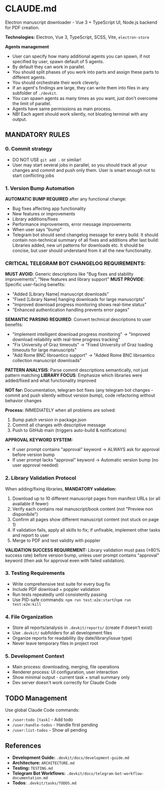 # CLAUDE.md

Electron manuscript downloader - Vue 3 + TypeScript UI, Node.js backend for PDF creation.

**Technologies:** Electron, Vue 3, TypeScript, SCSS, Vite, `electron-store`

**Agents management**
- User can specify how many additional agents you can spawn, if not specified by user, spawn default of 5 agents. 
- By default they can work in parallel. 
- You should split phases of you work into parts and assign these parts to different agents. 
- You should orchestrate their work cleverly. 
- If an agent's findings are large, they can write them into files in any subfolder of `./devkit`. 
- You can spawn agents as many times as you want, just don't overcome the limit of parallel. 
- Agents have same permissions as main process.
- NB! Each agent should work silently, not bloating terminal with any output. 

## MANDATORY RULES

### 0. Commit strategy
- DO NOT USE `git add .` or similar!
- User may start several jobs in parallel, so you should track all your changes and commit and push only them. User is smart enough not to start conflicting jobs

### 1. Version Bump Automation
**AUTOMATIC BUMP REQUIRED** after any functional change:
- Bug fixes affecting app functionality
- New features or improvements 
- Library additions/fixes
- Performance improvements, error message improvements
- When user says "bump"
- Telegram bot should send changelog message for every build. It should contain non-technical summary of all fixes and additions after last build: Libraries added, new url patterns for downloads etc. It should be concise, but user should understand from it all the new functionality.

### CRITICAL TELEGRAM BOT CHANGELOG REQUIREMENTS:
**MUST AVOID**: Generic descriptions like "Bug fixes and stability improvements", "New features and library support"
**MUST PROVIDE**: Specific user-facing benefits:
- "Added [Library Name] manuscript downloads"  
- "Fixed [Library Name] hanging downloads for large manuscripts"
- "Improved download progress monitoring shows real-time status"
- "Enhanced authentication handling prevents error pages"

**SEMANTIC PARSING REQUIRED**: Convert technical descriptions to user benefits:
- "Implement intelligent download progress monitoring" → "Improved download reliability with real-time progress tracking"
- "Fix University of Graz timeouts" → "Fixed University of Graz loading timeouts for large manuscripts"  
- "Add Rome BNC libroantico support" → "Added Rome BNC libroantico collection manuscript downloads"

**PATTERN ANALYSIS**: Parse commit descriptions semantically, not just pattern matching
**LIBRARY FOCUS**: Emphasize which libraries were added/fixed and what functionality improved

**NOT for:** Documentation, telegram bot fixes (any telegram bot changes - commit and push silently without version bump), code refactoring without behavior changes

**Process:** IMMEDIATELY when all problems are solved:
1. Bump patch version in package.json
2. Commit all changes with descriptive message  
3. Push to GitHub main (triggers auto-build & notifications)

**APPROVAL KEYWORD SYSTEM:**
- If user prompt contains "approval" keyword → ALWAYS ask for approval before version bump
- If user prompt lacks "approval" keyword → Automatic version bump (no user approval needed)

### 2. Library Validation Protocol  
When adding/fixing libraries, **MANDATORY validation:**
1. Download up to 10 different manuscript pages from manifest URLs (or all available if fewer)
2. Verify each contains real manuscript/book content (not "Preview non disponibile")
3. Confirm all pages show different manuscript content (not stuck on page 1)
4. If validation fails, apply all skills to fix; if unfixable, implement other tasks and report to user
5. Merge to PDF and test validity with poppler

**VALIDATION SUCCESS REQUIREMENT:** Library validation must pass (≥80% success rate) before version bump, unless user prompt contains "approval" keyword (then ask for approval even with failed validation).

### 3. Testing Requirements
- Write comprehensive test suite for every bug fix
- Include PDF download + poppler validation
- Run tests repeatedly until consistently passing
- Use PID-safe commands: `npm run test:e2e:start`/`npm run test:e2e:kill`

### 4. File Organization
- Store all reports/analysis in `.devkit/reports/` (create if doesn't exist)
- Use `.devkit/` subfolders for all development files
- Organize reports for readability (by date/library/issue type)
- Never leave temporary files in project root

### 5. Development Context
- Main process: downloading, merging, file operations
- Renderer process: UI configuration, user interaction  
- Show minimal output - current task + small summary only
- Dev server doesn't work correctly for Claude Code

## TODO Management
Use global Claude Code commands:
- `/user:todo [task]` - Add todo
- `/user:handle-todos` - Handle first pending
- `/user:list-todos` - Show all pending

## References
- **Development Guide:** `.devkit/docs/development-guide.md`
- **Architecture:** `ARCHITECTURE.md`
- **Testing:** `TESTING.md`
- **Telegram Bot Workflows:** `.devkit/docs/telegram-bot-workflow-documentation.md`
- **Todos**: `.devkit/tasks/TODOS.md`